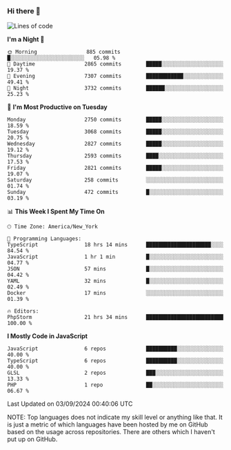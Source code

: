 ### Hi there 👋

<!--
**LynxJinxxy/LynxJinxxy** is a ✨ _special_ ✨ repository because its `README.md` (this file) appears on your GitHub profile.

Here are some ideas to get you started:

- 🔭 I’m currently working on ...
- 🌱 I’m currently learning ...
- 👯 I’m looking to collaborate on ...
- 🤔 I’m looking for help with ...
- 💬 Ask me about ...
- 📫 How to reach me: ...
- 😄 Pronouns: ...
- ⚡ Fun fact: ...
-->

<!--START_SECTION:waka-->
![Lines of code](https://img.shields.io/badge/From%20Hello%20World%20I%27ve%20Written-32.0%20million%20lines%20of%20code-blue)

**I'm a Night 🦉** 

```text
🌞 Morning                885 commits         █░░░░░░░░░░░░░░░░░░░░░░░░   05.98 % 
🌆 Daytime                2865 commits        █████░░░░░░░░░░░░░░░░░░░░   19.37 % 
🌃 Evening                7307 commits        ████████████░░░░░░░░░░░░░   49.41 % 
🌙 Night                  3732 commits        ██████░░░░░░░░░░░░░░░░░░░   25.23 % 
```
📅 **I'm Most Productive on Tuesday** 

```text
Monday                   2750 commits        █████░░░░░░░░░░░░░░░░░░░░   18.59 % 
Tuesday                  3068 commits        █████░░░░░░░░░░░░░░░░░░░░   20.75 % 
Wednesday                2827 commits        █████░░░░░░░░░░░░░░░░░░░░   19.12 % 
Thursday                 2593 commits        ████░░░░░░░░░░░░░░░░░░░░░   17.53 % 
Friday                   2821 commits        █████░░░░░░░░░░░░░░░░░░░░   19.07 % 
Saturday                 258 commits         ░░░░░░░░░░░░░░░░░░░░░░░░░   01.74 % 
Sunday                   472 commits         █░░░░░░░░░░░░░░░░░░░░░░░░   03.19 % 
```


📊 **This Week I Spent My Time On** 

```text
🕑︎ Time Zone: America/New_York

💬 Programming Languages: 
TypeScript               18 hrs 14 mins      █████████████████████░░░░   84.54 % 
JavaScript               1 hr 1 min          █░░░░░░░░░░░░░░░░░░░░░░░░   04.77 % 
JSON                     57 mins             █░░░░░░░░░░░░░░░░░░░░░░░░   04.42 % 
YAML                     32 mins             █░░░░░░░░░░░░░░░░░░░░░░░░   02.49 % 
Docker                   17 mins             ░░░░░░░░░░░░░░░░░░░░░░░░░   01.39 % 

🔥 Editors: 
PhpStorm                 21 hrs 34 mins      █████████████████████████   100.00 % 
```

**I Mostly Code in JavaScript** 

```text
JavaScript               6 repos             ██████████░░░░░░░░░░░░░░░   40.00 % 
TypeScript               6 repos             ██████████░░░░░░░░░░░░░░░   40.00 % 
GLSL                     2 repos             ███░░░░░░░░░░░░░░░░░░░░░░   13.33 % 
PHP                      1 repo              ██░░░░░░░░░░░░░░░░░░░░░░░   06.67 % 
```




 Last Updated on 03/09/2024 00:40:06 UTC
<!--END_SECTION:waka-->
NOTE: Top languages does not indicate my skill level or anything like that. It is just a metric of which languages have been hosted by me on GitHub based on the usage across repositories. There are others which I haven't put up on GitHub.
